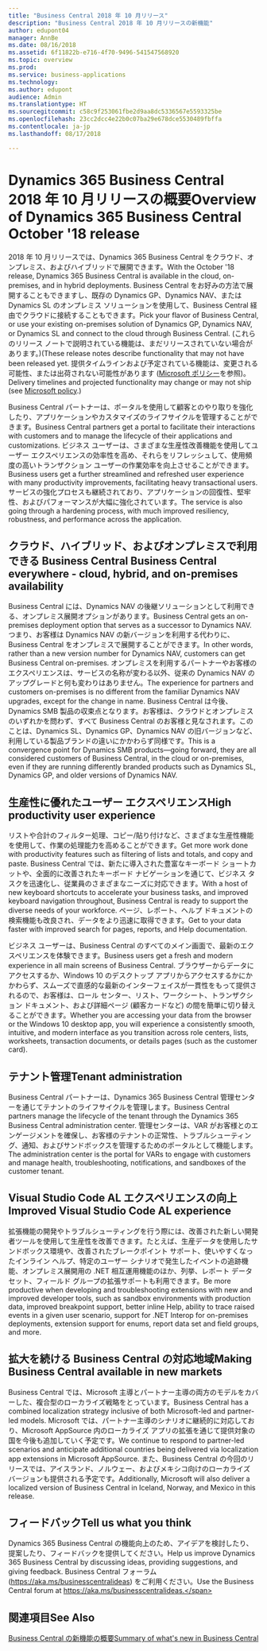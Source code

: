```yaml
---
title: "Business Central 2018 年 10 月リリース"
description: "Business Central 2018 年 10 月リリースの新機能"
author: edupont04
manager: AnnBe
ms.date: 08/16/2018
ms.assetid: 6f11822b-e716-4f70-9496-541547568920
ms.topic: overview
ms.prod: 
ms.service: business-applications
ms.technology: 
ms.author: edupont
audience: Admin
ms.translationtype: HT
ms.sourcegitcommit: c58c9f253061fbe2d9aa8dc5336567e5593325be
ms.openlocfilehash: 23cc2dcc4e22b0c07ba29e678dce5530489fbffa
ms.contentlocale: ja-jp
ms.lasthandoff: 08/17/2018

---
```




#  <a name="overview-of-dynamics-365-business-central-october-18-release"></a><span data-ttu-id="c40f4-103">Dynamics 365 Business Central 2018 年 10 月リリースの概要</span><span class="sxs-lookup"><span data-stu-id="c40f4-103">Overview of Dynamics 365 Business Central October '18 release</span></span>



<span data-ttu-id="c40f4-104">2018 年 10 月リリースでは、Dynamics 365 Business Central をクラウド、オンプレミス、およびハイブリッドで展開できます。</span><span class="sxs-lookup"><span data-stu-id="c40f4-104">With the October '18 release, Dynamics 365 Business Central is available in the cloud, on-premises, and in hybrid deployments.</span></span> <span data-ttu-id="c40f4-105">Business Central をお好みの方法で展開することもできますし、既存の Dynamics GP、Dynamics NAV、または Dynamics SL のオンプレミス ソリューションを使用して、Business Central 経由でクラウドに接続することもできます。</span><span class="sxs-lookup"><span data-stu-id="c40f4-105">Pick your flavor of Business Central, or use your existing on-premises solution of Dynamics GP, Dynamics NAV, or Dynamics SL and connect to the cloud through Business Central.</span></span> <span data-ttu-id="c40f4-106">(これらのリリース ノートで説明されている機能は、まだリリースされていない場合があります。)</span><span class="sxs-lookup"><span data-stu-id="c40f4-106">(These release notes describe functionality that may not have been released yet.</span></span> <span data-ttu-id="c40f4-107">提供タイムラインおよび予定されている機能は、変更される可能性、または出荷されない可能性があります ([Microsoft ポリシー](https://go.microsoft.com/fwlink/p/?linkid=2007332)を参照)。</span><span class="sxs-lookup"><span data-stu-id="c40f4-107">Delivery timelines and projected functionality may change or may not ship (see [Microsoft policy](https://go.microsoft.com/fwlink/p/?linkid=2007332).)</span></span>  

<span data-ttu-id="c40f4-108">Business Central パートナーは、ポータルを使用して顧客とのやり取りを強化したり、アプリケーションやカスタマイズのライフサイクルを管理することができます。</span><span class="sxs-lookup"><span data-stu-id="c40f4-108">Business Central partners get a portal to facilitate their interactions with customers and to manage the lifecycle of their applications and customizations.</span></span> <span data-ttu-id="c40f4-109">ビジネス ユーザーは、さまざまな生産性改善機能を使用してユーザー エクスペリエンスの効率性を高め、それらをリフレッシュして、使用頻度の高いトランザクション ユーザーの作業効率を向上させることができます。</span><span class="sxs-lookup"><span data-stu-id="c40f4-109">Business users get a further streamlined and refreshed user experience with many productivity improvements, facilitating heavy transactional users.</span></span> <span data-ttu-id="c40f4-110">サービスの強化プロセスも継続されており、アプリケーションの回復性、堅牢性、およびパフォーマンスが大幅に強化されています。</span><span class="sxs-lookup"><span data-stu-id="c40f4-110">The service is also going through a hardening process, with much improved resiliency, robustness, and performance across the application.</span></span>

## <a name="business-central-everywhere---cloud-hybrid-and-on-premises-availability"></a><span data-ttu-id="c40f4-111">クラウド、ハイブリッド、およびオンプレミスで利用できる Business Central </span><span class="sxs-lookup"><span data-stu-id="c40f4-111">Business Central everywhere - cloud, hybrid, and on-premises availability</span></span>
<span data-ttu-id="c40f4-112">Business Central には、Dynamics NAV の後継ソリューションとして利用できる、オンプレミス展開オプションがあります。</span><span class="sxs-lookup"><span data-stu-id="c40f4-112">Business Central gets an on-premises deployment option that serves as a successor to Dynamics NAV.</span></span> <span data-ttu-id="c40f4-113">つまり、お客様は Dynamics NAV の新バージョンを利用する代わりに、Business Central をオンプレミスで展開することができます。</span><span class="sxs-lookup"><span data-stu-id="c40f4-113">In other words, rather than a new version number for Dynamics NAV, customers can get Business Central on-premises.</span></span> <span data-ttu-id="c40f4-114">オンプレミスを利用するパートナーやお客様のエクスペリエンスは、サービスの名称が変わる以外、従来の Dynamics NAV のアップグレードと何も変わりはありません。</span><span class="sxs-lookup"><span data-stu-id="c40f4-114">The experience for partners and customers on-premises is no different from the familiar Dynamics NAV upgrades, except for the change in name.</span></span> <span data-ttu-id="c40f4-115">Business Central は今後、Dynamics SMB 製品の収束点となります。お客様は、クラウドとオンプレミスのいずれかを問わず、すべて Business Central のお客様と見なされます。このことは、Dynamics SL、Dynamics GP、Dynamics NAV の旧バージョンなど、利用している製品ブランドの違いにかかわらず同様です。</span><span class="sxs-lookup"><span data-stu-id="c40f4-115">This is a convergence point for Dynamics SMB products—going forward, they are all considered customers of Business Central, in the cloud or on-premises, even if they are running differently branded products such as Dynamics SL, Dynamics GP, and older versions of Dynamics NAV.</span></span>

## <a name="high-productivity-user-experience"></a><span data-ttu-id="c40f4-116">生産性に優れたユーザー エクスペリエンス</span><span class="sxs-lookup"><span data-stu-id="c40f4-116">High productivity user experience</span></span>
<span data-ttu-id="c40f4-117">リストや合計のフィルター処理、コピー/貼り付けなど、さまざまな生産性機能を使用して、作業の処理能力を高めることができます。</span><span class="sxs-lookup"><span data-stu-id="c40f4-117">Get more work done with productivity features such as filtering of lists and totals, and copy and paste.</span></span> <span data-ttu-id="c40f4-118">Business Central では、新たに導入された豊富なキーボード ショートカットや、全面的に改善されたキーボード ナビゲーションを通じて、ビジネス タスクを迅速化し、従業員のさまざまなニーズに対応できます。</span><span class="sxs-lookup"><span data-stu-id="c40f4-118">With a host of new keyboard shortcuts to accelerate your business tasks, and improved keyboard navigation throughout, Business Central is ready to support the diverse needs of your workforce.</span></span> <span data-ttu-id="c40f4-119">ページ、レポート、ヘルプ ドキュメントの検索機能も改良され、データをより迅速に取得できます。</span><span class="sxs-lookup"><span data-stu-id="c40f4-119">Get to your data faster with improved search for pages, reports, and Help documentation.</span></span>

<span data-ttu-id="c40f4-120">ビジネス ユーザーは、Business Central のすべてのメイン画面で、最新のエクスペリエンスを体験できます。</span><span class="sxs-lookup"><span data-stu-id="c40f4-120">Business users get a fresh and modern experience in all main screens of Business Central.</span></span> <span data-ttu-id="c40f4-121">ブラウザーからデータにアクセスするか、Windows 10 のデスクトップ アプリからアクセスするかにかかわらず、スムーズで直感的な最新のインターフェイスが一貫性をもって提供されるので、お客様は、ロール センター、リスト、ワークシート、トランザクション ドキュメント、および詳細ページ (顧客カードなど) の間を簡単に切り替えることができます。</span><span class="sxs-lookup"><span data-stu-id="c40f4-121">Whether you are accessing your data from the browser or the Windows 10 desktop app, you will experience a consistently smooth, intuitive, and modern interface as you transition across role centers, lists, worksheets, transaction documents, or details pages (such as the customer card).</span></span>

## <a name="tenant-administration"></a><span data-ttu-id="c40f4-122">テナント管理</span><span class="sxs-lookup"><span data-stu-id="c40f4-122">Tenant administration</span></span>
<span data-ttu-id="c40f4-123">Business Central パートナーは、Dynamics 365 Business Central 管理センターを通じてテナントのライフサイクルを管理します。</span><span class="sxs-lookup"><span data-stu-id="c40f4-123">Business Central partners manage the lifecycle of the tenant through the Dynamics 365 Business Central administration center.</span></span> <span data-ttu-id="c40f4-124">管理センターは、VAR がお客様とのエンゲージメントを確保し、お客様のテナントの正常性、トラブルシューティング、通知、およびサンドボックスを管理するためのポータルとして機能します。</span><span class="sxs-lookup"><span data-stu-id="c40f4-124">The administration center is the portal for VARs to engage with customers and manage health, troubleshooting, notifications, and sandboxes of the customer tenant.</span></span>  

## <a name="improved-visual-studio-code-al-experience"></a><span data-ttu-id="c40f4-125">Visual Studio Code AL エクスペリエンスの向上</span><span class="sxs-lookup"><span data-stu-id="c40f4-125">Improved Visual Studio Code AL experience</span></span>
<span data-ttu-id="c40f4-126">拡張機能の開発やトラブルシューティングを行う際には、改善された新しい開発者ツールを使用して生産性を改善できます。たとえば、生産データを使用したサンドボックス環境や、改善されたブレークポイント サポート、使いやすくなったインライン ヘルプ、特定のユーザー シナリオで発生したイベントの追跡機能、オンプレミス展開用の .NET 相互運用機能のほか、列挙、レポート データ セット、フィールド グループの拡張サポートも利用できます。</span><span class="sxs-lookup"><span data-stu-id="c40f4-126">Be more productive when developing and troubleshooting extensions with new and improved developer tools, such as sandbox environments with production data, improved breakpoint support, better inline Help, ability to trace raised events in a given user scenario, support for .NET Interop for on-premises deployments, extension support for enums, report data set and field groups, and more.</span></span>

## <a name="making-business-central-available-in-new-markets"></a><span data-ttu-id="c40f4-127">拡大を続ける Business Central の対応地域</span><span class="sxs-lookup"><span data-stu-id="c40f4-127">Making Business Central available in new markets</span></span>
<span data-ttu-id="c40f4-128">Business Central では、Microsoft 主導とパートナー主導の両方のモデルをカバーした、複合型のローカライズ戦略をとっています。</span><span class="sxs-lookup"><span data-stu-id="c40f4-128">Business Central has a combined localization strategy inclusive of both Microsoft-led and partner-led models.</span></span> <span data-ttu-id="c40f4-129">Microsoft では、パートナー主導のシナリオに継続的に対応しており、Microsoft AppSource 内のローカライズ アプリの拡張を通じて提供対象の国を今後も追加していく予定です。</span><span class="sxs-lookup"><span data-stu-id="c40f4-129">We continue to respond to partner-led scenarios and anticipate additional countries being delivered via localization app extensions in Microsoft AppSource.</span></span> <span data-ttu-id="c40f4-130">また、Business Central の今回のリリースでは、アイスランド、ノルウェー、およびメキシコ向けのローカライズ バージョンも提供される予定です。</span><span class="sxs-lookup"><span data-stu-id="c40f4-130">Additionally, Microsoft will also deliver a localized version of Business Central in Iceland, Norway, and Mexico in this release.</span></span>  

## <a name="tell-us-what-you-think"></a><span data-ttu-id="c40f4-131">フィードバック</span><span class="sxs-lookup"><span data-stu-id="c40f4-131">Tell us what you think</span></span>
<span data-ttu-id="c40f4-132">Dynamics 365 Business Central の機能向上のため、アイデアを検討したり、提案したり、フィードバックを提供してください。</span><span class="sxs-lookup"><span data-stu-id="c40f4-132">Help us improve Dynamics 365 Business Central by discussing ideas, providing suggestions, and giving feedback.</span></span> <span data-ttu-id="c40f4-133">Business Central フォーラム (https://aka.ms/businesscentralideas) をご利用ください。</span><span class="sxs-lookup"><span data-stu-id="c40f4-133">Use the Business Central forum at https://aka.ms/businesscentralideas.</span></span>  

## <a name="see-also"></a><span data-ttu-id="c40f4-134">関連項目</span><span class="sxs-lookup"><span data-stu-id="c40f4-134">See Also</span></span>
[<span data-ttu-id="c40f4-135">Business Central の新機能の概要</span><span class="sxs-lookup"><span data-stu-id="c40f4-135">Summary of what's new in Business Central</span></span>](planned-features.md)  


